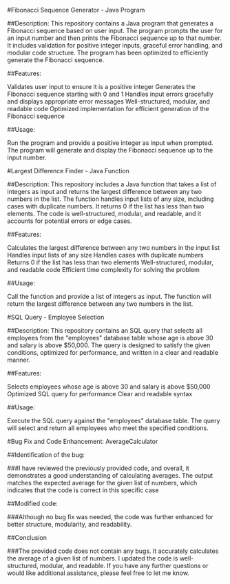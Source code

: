 #Fibonacci Sequence Generator - Java Program

##Description:
This repository contains a Java program that generates a Fibonacci sequence based on user input. The program prompts the user for an input number and then prints the Fibonacci sequence up to that number. It includes validation for positive integer inputs, graceful error handling, and modular code structure. The program has been optimized to efficiently generate the Fibonacci sequence.

##Features:

Validates user input to ensure it is a positive integer
Generates the Fibonacci sequence starting with 0 and 1
Handles input errors gracefully and displays appropriate error messages
Well-structured, modular, and readable code
Optimized implementation for efficient generation of the Fibonacci sequence

##Usage:

Run the program and provide a positive integer as input when prompted.
The program will generate and display the Fibonacci sequence up to the input number.

#Largest Difference Finder - Java Function

##Description:
This repository includes a Java function that takes a list of integers as input and returns the largest difference between any two numbers in the list. The function handles input lists of any size, including cases with duplicate numbers. It returns 0 if the list has less than two elements. The code is well-structured, modular, and readable, and it accounts for potential errors or edge cases.

##Features:

Calculates the largest difference between any two numbers in the input list
Handles input lists of any size
Handles cases with duplicate numbers
Returns 0 if the list has less than two elements
Well-structured, modular, and readable code
Efficient time complexity for solving the problem

##Usage:

Call the function and provide a list of integers as input.
The function will return the largest difference between any two numbers in the list.


#SQL Query - Employee Selection

##Description:
This repository contains an SQL query that selects all employees from the "employees" database table whose age is above 30 and salary is above $50,000. The query is designed to satisfy the given conditions, optimized for performance, and written in a clear and readable manner.

##Features:

Selects employees whose age is above 30 and salary is above $50,000
Optimized SQL query for performance
Clear and readable syntax

##Usage:

Execute the SQL query against the "employees" database table.
The query will select and return all employees who meet the specified conditions.

#Bug Fix and Code Enhancement: AverageCalculator


##Identification of the bug:

###I have reviewed the previously provided code, and overall, it demonstrates a good understanding of calculating averages. The output matches the expected average for the given list of numbers, which indicates that the code is correct in this specific case

##Modified code:

###Although no bug fix was needed, the code was further enhanced for better structure, modularity, and readability.

##Conclusion

###The provided code does not contain any bugs. It accurately calculates the average of a given list of numbers. I updated the code is well-structured, modular, and readable. If you have any further questions or would like additional assistance, please feel free to let me know.

